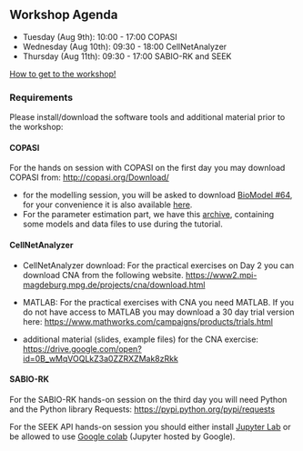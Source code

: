 
## Workshop Agenda

* Tuesday (Aug 9th): 10:00 - 17:00 COPASI
* Wednesday (Aug 10th): 09:30 - 18:00 CellNetAnalyzer 
* Thursday (Aug 11th): 09:30 - 17:00 SABIO-RK and SEEK


[How to get to the workshop!](get_there.html)

### Requirements

Please install/download the software tools and additional material prior to the workshop:

#### COPASI

For the hands on session with COPASI on the first day you may download COPASI from: <http://copasi.org/Download/>


 * for the modelling session, you will be asked to download 
   [BioModel #64](https://www.ebi.ac.uk/biomodels/BIOMD0000000064), for your convenience it is also available [here](BIOMD0000000064_url.xml). 
 * For the parameter estimation part, we have this [archive](2020-09-22_-_Copasi_PE.zip), containing some models and data files to use during the tutorial.
 

#### CellNetAnalyzer

- CellNetAnalyzer download: For the practical exercises on Day 2 you can download CNA from the following website.
<https://www2.mpi-magdeburg.mpg.de/projects/cna/download.html>

- MATLAB: For the practical exercises with CNA you need MATLAB.
If you do not have access to MATLAB you may download a
30 day trial version here:
<https://www.mathworks.com/campaigns/products/trials.html>

- additional material (slides, example files) for the CNA exercise:
<https://drive.google.com/open?id=0B_wMqVOQLkZ3a0ZZRXZMak8zRkk>


#### SABIO-RK
For the SABIO-RK hands-on session on the third day you will need Python and the Python library Requests: <https://pypi.python.org/pypi/requests>

For the SEEK API hands-on session you should either install [Jupyter Lab](https://jupyter.org/install) or be allowed to use [Google colab](https://colab.research.google.com/) (Jupyter hosted by Google).
